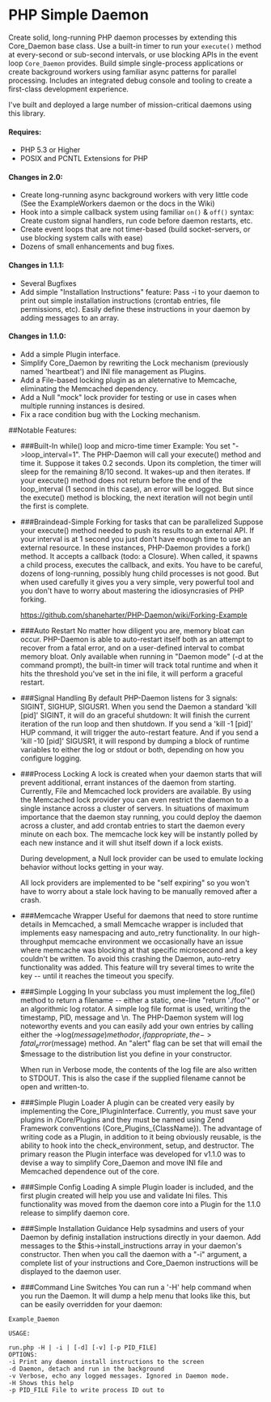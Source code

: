# PHP Simple Daemon #

Create solid, long-running PHP daemon processes by extending this Core_Daemon base class. Use a built-in timer to run your `execute()` method at every-second or sub-second intervals, or use blocking APIs in the event loop `Core_Daemon` provides. Build simple single-process applications or create background workers using familiar async patterns for parallel processing. Includes an integrated debug console and tooling to create a first-class development experience.

I've built and deployed a large number of mission-critical daemons using this library.


#### Requires: ###
* PHP 5.3 or Higher
* POSIX and PCNTL Extensions for PHP
 
#### Changes in 2.0:
* Create long-running async background workers with very little code (See the ExampleWorkers daemon or the docs in the Wiki)
* Hook into a simple callback system using familiar `on()` & `off()` syntax: Create custom signal handlers, run code before daemon restarts, etc.
* Create event loops that are not timer-based (build socket-servers, or use blocking system calls with ease)
* Dozens of small enhancements and bug fixes.

#### Changes in 1.1.1:
* Several Bugfixes
* Add simple "Installation Instructions" feature: Pass -i to your daemon to print out simple installation instructions (crontab entries, file permissions, etc). Easily define these instructions in your daemon by adding messages to an array. 

#### Changes in 1.1.0: 
* Add a simple Plugin interface.
* Simplify Core_Daemon by rewriting the Lock mechanism (previously named 'heartbeat') and INI file management as Plugins. 
* Add a File-based locking plugin as an aleternative to Memcache, eliminating the Memcached dependency. 
* Add a Null "mock" lock provider for testing or use in cases when multiple running instances is desired. 
* Fix a race condition bug with the Locking mechanism. 


##Notable Features: 

* ###Built-In while() loop and micro-time timer
Example: You set "->loop_interval=1". The PHP-Daemon will call your execute() method and time it. Suppose it takes 0.2 seconds. Upon its completion, the timer will sleep for the remaining 8/10 second. It wakes-up and then iterates. If your execute() method does not return before the end of the loop_interval (1 second in this case), an error will be logged. But since the execute() method is blocking, the next iteration will not begin until the first is complete. 

* ###Braindead-Simple Forking for tasks that can be parallelized
Suppose your execute() method needed to push its results to an external API. If your interval is at 1 second you just don't have enough time to use an external resource. In these instances, PHP-Daemon provides a fork() method.  It accepts a callback (todo: a Closure). When called, it spawns a child process, executes the callback, and exits. You have to be careful, dozens of long-running, possibly hung child processes is not good. But when used carefully it gives you a very simple, very powerful tool and you don't have to worry about mastering the idiosyncrasies of PHP forking. 

    https://github.com/shaneharter/PHP-Daemon/wiki/Forking-Example

* ###Auto Restart
No matter how diligent you are, memory bloat can occur. PHP-Daemon is able to auto-restart itself both as an attempt to recover from a fatal error, and on a user-defined interval to combat memory bloat. Only available when running in "Daemon mode" (-d at the command prompt), the built-in timer will track total runtime and when it hits the threshold you've set in the ini file, it will perform a graceful restart. 

* ###Signal Handling
By default PHP-Daemon listens for 3 signals: SIGINT, SIGHUP, SIGUSR1. When you send the Daemon a standard 'kill [pid]' SIGINT, it will do an graceful shutdown: It will finish the current iteration of the run loop and then shutdown. If you send a 'kill -1 [pid]' HUP command, it will trigger the auto-restart feature. And if you send a 'kill -10 [pid]' SIGUSR1, it will respond by dumping a block of runtime variables to either the log or stdout or both, depending on how you configure logging. 

* ###Process Locking
A lock is created when your daemon starts that will prevent additional, errant instances of the daemon from starting. Currently, File and Memcached lock providers are available. By using the Memcached lock provider you can even restrict the daemon to a single instance across a cluster of servers. In situations of maximum importance that the daemon stay running, you could deploy the daemon across a cluster, and add crontab entries to start the daemon every minute on each box. The memcache lock key will be instantly polled by each new instance and it will shut itself down if a lock exists. 
    
    During development, a Null lock provider can be used to emulate locking behavior without locks getting in your way. 
    
    All lock providers are implemented to be  "self expiring" so you won't have to worry about a stale lock having to be manually removed after a crash. 
 
* ###Memcache Wrapper
Useful for daemons that need to store runtime details in Memcached, a small Memcache wrapper is included that implements easy namespacing and auto_retry functionality. In our high-throughput memcache environment we occasionally have an issue where memcache was blocking at that specific microsecond and a key couldn't be written. To avoid this crashing the Daemon, auto-retry functionality was added. This feature will try several times to write the key -- until it reaches the timeout you specify. 
 
* ###Simple Logging
In your subclass you must implement the log_file() method to return a filename -- either a static, one-line "return './foo'" or an algorithmic log rotator. A simple log file format is used, writing the timestamp, PID, message and \n. The PHP-Daemon system will log noteworthy events and you can easily add your own entries by calling  either the ->log($message) method or, if appropriate, the ->fatal_error($message) method. An "alert" flag can be set that will email the $message to the distribution list you define in your constructor. 
    
    When run in Verbose mode, the contents of the log file are also written to STDOUT. This is also the case if the supplied filename cannot be open and written-to. 
 
* ###Simple Plugin Loader
A plugin can be created very easily by implementing the Core_IPluginInterface. Currently, you must save your plugins in /Core/Plugins and they must be named using Zend Framework conventions (Core_Plugins_{ClassName}). The advantage of writing code as a Plugin, in addition to it being obviously reusable, is the ability to hook into the check_environment, setup, and destructor. The primary reason the Plugin interface was developed for v1.1.0 was to devise a way to simplify Core_Daemon and move INI file and Memcached dependence out of the core.

* ###Simple Config Loading
A simple Plugin loader is included, and the first plugin created will help you use and validate Ini files. This functionality was moved from the daemon core into a Plugin for the 1.1.0 release to simplify daemon core. 

* ###Simple Installation Guidance 
Help sysadmins and users of your Daemon by definig installation instructions directly in your daemon. Add messages to the
$this->install_instructions array in your daemon's constructor. Then when you call the daemon with a "-i" argument, a complete list of your instructions and Core_Daemon instructions will be displayed to the daemon user. 

* ###Command Line Switches
You can run a '-H' help command when you run the Daemon. It will dump a help menu that looks like this, but can be easily overridden for your daemon:

```
Example_Daemon
   	
USAGE:
       
run.php -H | -i | [-d] [-v] [-p PID_FILE]
OPTIONS:
-i Print any daemon install instructions to the screen
-d Daemon, detach and run in the background
-v Verbose, echo any logged messages. Ignored in Daemon mode.
-H Shows this help
-p PID_FILE File to write process ID out to
```
